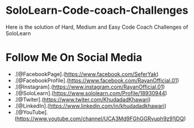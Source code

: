# SoloLearn-Code-coach-Challenges
Here is the solution of Hard, Medium and Easy Code Coach Challenges of SoloLearn
# Follow Me On Social Media
- .[@FacebookPage].(https://www.facebook.com/SeferYak)
- .[@FacebookProfile].(https://www.facebook.com/RayanOfficial.01)
- .[@Instagram].(https://www.instagram.com/RayanOfficial.01)
- .[@SoloLearn].(https://www.sololearn.com/Profile/18930944)
- .[@Twiter].(https://www.twiter.com/KhudadadKhawari)
- .[@LinkedIn].(https://www.linkedin.com/in/khudadadkhawari)
- .[@YouTube].(https://www.youtube.com/channel/UCA3Md9FGhGGRvuph9z91jDQ)
